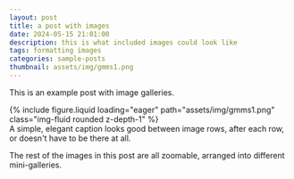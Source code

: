 ```yaml
---
layout: post
title: a post with images
date: 2024-05-15 21:01:00
description: this is what included images could look like
tags: formatting images
categories: sample-posts
thumbnail: assets/img/gmms1.png
---
```


This is an example post with image galleries.

<div class="row mt-3">
    <div class="col-sm mt-3 mt-md-0">
        {% include figure.liquid loading="eager" path="assets/img/gmms1.png" class="img-fluid rounded z-depth-1" %}
    </div>
</div>
<div class="caption">
    A simple, elegant caption looks good between image rows, after each row, or doesn't have to be there at all.
</div>

The rest of the images in this post are all zoomable, arranged into different mini-galleries.
